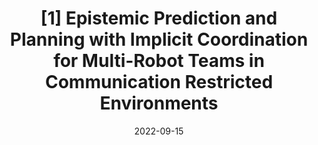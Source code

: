 ---
title: "[1] Epistemic Prediction and Planning with Implicit Coordination for Multi-Robot Teams in Communication Restricted Environments"
collection: publications
detail: "disabled"
# permalink: /publication/SCM-IROS2021
# excerpt: 'This paper is about the number 2. The number 3 is left for future work.'
date: 2022-09-15
#venue: ' IEEE International Conference on Robotics and Automation (ICRA 2023)'
#paperurl: '/files/pdf/publications/A_Conformal_Mapping-based_Framework_for_Robot-to-Robot_and_Sim-to-Real_Transfer_Learning.pdf'
link: 'https://www.bezzorobotics.com/lb-icra23'
citation: 'Bramblett, L., <strong>Gao, S. </strong> and Bezzo, N., "Epistemic Prediction and Planning with Implicit Coordination for Multi-Robot Teams in Communication Restricted Environments." 2023 IEEE international conference on robotics and automation (<strong>ICRA</strong>). IEEE, 2023.'
order_number: 90
---